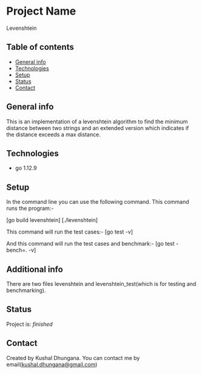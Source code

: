 # Project Name
Levenshtein

## Table of contents
* [General info](#general-info)
* [Technologies](#technologies)
* [Setup](#setup)
* [Status](#status)
* [Contact](#contact)

## General info
This is an implementation of a levenshtein algorithm to find the minimum distance between two strings and  an extended version which indicates if the distance exceeds a max distance. 

## Technologies
* go 1.12.9


## Setup

In the command line you can use the following command.
This command runs the program:-

[go build levenshtein]
[./levenshtein]

This command will run the test cases:-
[go test -v]

And this command will run the test cases and benchmark:-
[go test -bench=. -v]

## Additional info
There are two files levenshtein and levenshtein_test(which is for testing and benchmarking).

## Status
Project is: _finished_

## Contact
Created by Kushal Dhungana. You can contact me by email(kushal.dhungana@gmail.com)
